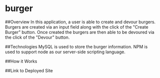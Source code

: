 # burger

##Overview
In this application, a user is able to create and devour burgers. Burgers are created via an input field along with the click of the "Create Burger" button. Once created the burgers are then able to be devoured via the click of the "Devour" button.

##Technologies
MySQL is used to store the burger information. NPM is used to support node as our server-side scripting language.

##How it Works

##Link to Deployed Site